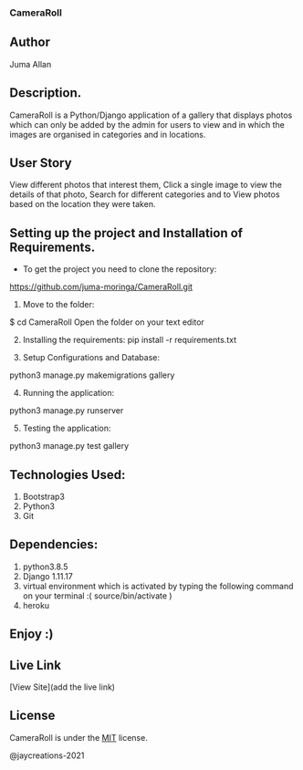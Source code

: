 ### CameraRoll

## Author

Juma Allan

## Description.

CameraRoll is a Python/Django application of a gallery that displays  photos which can only be added by the admin for users to view and in which  the images are organised in categories and in locations.

## User Story

View different photos that interest them, Click a single image to view the details of that photo,
Search for different categories and to View photos based on the location they were taken.

## Setting up the project and Installation of Requirements.

* To get the project you need to clone the repository:

https://github.com/juma-moringa/CameraRoll.git

1. Move to the folder:

 $ cd CameraRoll
Open the folder on your text editor

2. Installing the requirements:
pip install -r requirements.txt

3. Setup Configurations and Database:

python3 manage.py makemigrations gallery

4. Running the application:

python3 manage.py runserver

5. Testing the application:

python3 manage.py test gallery

## Technologies Used:

1. Bootstrap3
2. Python3
3. Git



## Dependencies:

1. python3.8.5
2. Django 1.11.17
3. virtual environment
   which is activated by typing the following command on your terminal :( source/bin/activate )
4. heroku


## Enjoy :)

## Live Link

[View Site](add the live link)

## License

CameraRoll is under the [MIT](LICENSE) license.

@jaycreations-2021